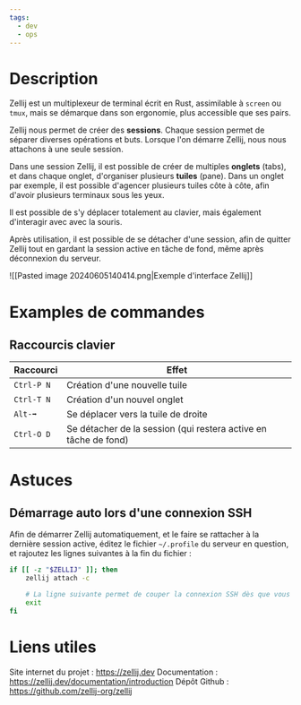 ```yaml
---
tags:
  - dev
  - ops
---
```

# Description
Zellij est un multiplexeur de terminal écrit en Rust, assimilable à `screen` ou `tmux`, mais se démarque dans son ergonomie, plus accessible que ses pairs.

Zellij nous permet de créer des **sessions**. Chaque session permet de séparer diverses opérations et buts. Lorsque l'on démarre Zellij, nous nous attachons à une seule session.

Dans une session Zellij, il est possible de créer de multiples **onglets** (tabs), et dans chaque onglet, d'organiser plusieurs **tuiles** (pane). Dans un onglet par exemple, il est possible d'agencer plusieurs tuiles côte à côte, afin d'avoir plusieurs terminaux sous les yeux.

Il est possible de s'y déplacer totalement au clavier, mais également d'interagir avec avec la souris.

Après utilisation, il est possible de se détacher d'une session, afin de quitter Zellij tout en gardant la session active en tâche de fond, même après déconnexion du serveur.

![[Pasted image 20240605140414.png|Exemple d'interface Zellij]]
# Examples de commandes
## Raccourcis clavier

| Raccourci  | Effet                                                           |
| ---------- | --------------------------------------------------------------- |
| `Ctrl-P N` | Création d'une nouvelle tuile                                   |
| `Ctrl-T N` | Création d'un nouvel onglet                                     |
| `Alt-➡️`   | Se déplacer vers la tuile de droite                             |
| `Ctrl-O D` | Se détacher de la session (qui restera active en tâche de fond) |

# Astuces
## Démarrage auto lors d'une connexion SSH
Afin de démarrer Zellij automatiquement, et le faire se rattacher à la dernière session active, éditez le fichier `~/.profile` du serveur en question, et rajoutez les lignes suivantes à la fin du fichier :

```sh title="~/.profile"
if [[ -z "$ZELLIJ" ]]; then
    zellij attach -c

    # La ligne suivante permet de couper la connexion SSH dès que vous vous détachez de la session
    exit
fi
```


# Liens utiles
Site internet du projet : https://zellij.dev
Documentation : https://zellij.dev/documentation/introduction
Dépôt Github : https://github.com/zellij-org/zellij